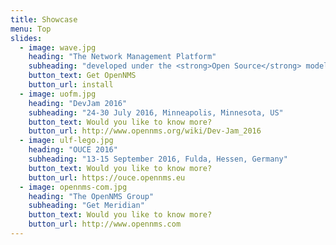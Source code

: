 ```yaml
---
title: Showcase
menu: Top
slides:
  - image: wave.jpg
    heading: "The Network Management Platform"
    subheading: "developed under the <strong>Open Source</strong> model"
    button_text: Get OpenNMS
    button_url: install
  - image: uofm.jpg
    heading: "DevJam 2016"
    subheading: "24-30 July 2016, Minneapolis, Minnesota, US"
    button_text: Would you like to know more?
    button_url: http://www.opennms.org/wiki/Dev-Jam_2016
  - image: ulf-lego.jpg
    heading: "OUCE 2016"
    subheading: "13-15 September 2016, Fulda, Hessen, Germany"
    button_text: Would you like to know more?
    button_url: https://ouce.opennms.eu
  - image: opennms-com.jpg
    heading: "The OpenNMS Group"
    subheading: "Get Meridian"
    button_text: Would you like to know more?
    button_url: http://www.opennms.com
---
```

